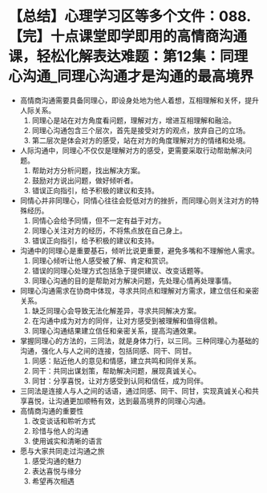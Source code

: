 # 【总结】心理学习区等多个文件：088.【完】十点课堂即学即用的高情商沟通课，轻松化解表达难题：第12集：同理心沟通_同理心沟通才是沟通的最高境界

-   高情商沟通需要具备同理心，即设身处地为他人着想，互相理解和关怀，提升人际关系。
    1.  同理心是站在对方角度看问题，理解对方，增进互相理解和融洽。
    2.  同理心沟通包含三个层次，首先是接受对方的观点，放弃自己的立场。
    3.  第二层次是体会对方的感受，站在对方的角度理解对方的情绪和处境。
-   人际沟通中，同理心不仅仅是理解对方的感受，更需要采取行动帮助解决问题。
    1.  帮助对方分析问题，找出解决方案。
    2.  鼓励对方说出问题，做好倾听者。
    3.  错误正向指引，给予积极的建议和支持。
-   同情心并非同理心，同情心往往会贬低对方的挫折，而同理心则关注对方的特殊经历。
    1.  同情心会给予同情，但不一定有益于对方。
    2.  同理心关注对方的经历，不将焦点放在自己身上。
    3.  错误正向指引，给予积极的建议和支持。
-   沟通中的同理心是重要基石，倾听比说更重要，避免多嘴和不理解他人需求。
    1.  同理心倾听让他人感受被了解、肯定和赏识。
    2.  错误的同理心处理方式包括急于提供建议、改变话题等。
    3.  同理心沟通的目的是帮助对方解决问题，先处理心情再处理事情。
-   同理心沟通需求在协商中体现，寻求共同点和理解对方需求，建立信任和亲密关系。
    1.  缺乏同理心会导致无法化解差异，寻求共同解决方案。
    2.  在沟通中成为对方的同伴，让对方感受到被理解和值得信赖。
    3.  同理心沟通结果建立信任和亲密关系，提高沟通效果。
-   掌握同理心的方法的，三同法，就是身体力行，以三同。三种同理心为基础的沟通，强化人与人之间的连接，包括同感、同干、同甘。
    1.  同感：贴近他人的意见和情感，建立共鸣和同伴关系。
    2.  同干：共同出谋划策，帮助解决问题，展现真诚关心。
    3.  同甘：分享喜悦，让对方感受到认同和信任，成为同伴。
-   三同法是连接人与人之间的话语，通过同感、同干、同甘，实现真诚关心和共享喜悦，让沟通更加顺畅有效，达到最高境界的同理心沟通。
-   高情商沟通的重要性
    1.  改变谈话和聆听方式
    2.  珍惜与他人的沟通
    3.  使用诚实和清晰的语言
-   愿与大家共同走过沟通之旅
    1.  感受沟通的魅力
    2.  表达喜悦与缘分
    3.  希望再次相遇